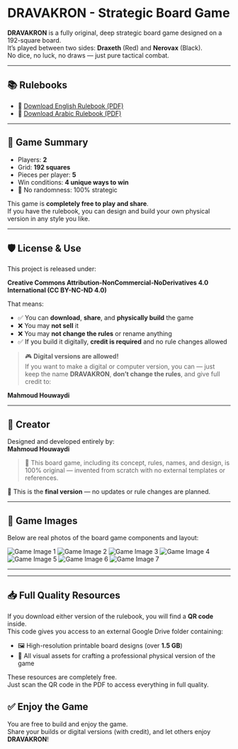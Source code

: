 # DRAVAKRON - Strategic Board Game

**DRAVAKRON** is a fully original, deep strategic board game designed on a 192-square board.  
It’s played between two sides: **Draxeth** (Red) and **Nerovax** (Black).  
No dice, no luck, no draws — just pure tactical combat.

---

## 📚 Rulebooks

- 📘 [Download English Rulebook (PDF)](dravakron-en.pdf)
- 📗 [Download Arabic Rulebook (PDF)](dravakron-ar.pdf)

---

## 🧠 Game Summary

- Players: **2**
- Grid: **192 squares**
- Pieces per player: **5**
- Win conditions: **4 unique ways to win**
- 🎯 No randomness: 100% strategic

This game is **completely free to play and share**.  
If you have the rulebook, you can design and build your own physical version in any style you like.

---

## 🛡️ License & Use

This project is released under:

**Creative Commons Attribution-NonCommercial-NoDerivatives 4.0 International (CC BY-NC-ND 4.0)**

That means:

- ✅ You can **download**, **share**, and **physically build** the game  
- ❌ You may **not sell** it  
- ❌ You may **not change the rules** or rename anything  
- ✅ If you build it digitally, **credit is required** and no rule changes allowed

> 🎮 **Digital versions are allowed!**  
If you want to make a digital or computer version, you can — just keep the name **DRAVAKRON**, **don’t change the rules**, and give full credit to:

**Mahmoud Houwaydi**

---

## 👤 Creator

Designed and developed entirely by:  
**Mahmoud Houwaydi**

> 🧠 This board game, including its concept, rules, names, and design, is 100% original — invented from scratch with no external templates or references.

🛑 This is the **final version** — no updates or rule changes are planned.

---

## 📸 Game Images

Below are real photos of the board game components and layout:

![Game Image 1](https://github.com/Houwaydi/DRAVAKRON/raw/main/1%20(1).jpg)
![Game Image 2](https://github.com/Houwaydi/DRAVAKRON/raw/main/1%20(7).jpg)
![Game Image 3](https://github.com/Houwaydi/DRAVAKRON/raw/main/1%20(8).jpg)
![Game Image 4](https://github.com/Houwaydi/DRAVAKRON/raw/main/1%20(9).jpg)
![Game Image 5](https://github.com/Houwaydi/DRAVAKRON/raw/main/1%20(10).jpg)
![Game Image 6](https://github.com/Houwaydi/DRAVAKRON/raw/main/1%20(11).jpg)
![Game Image 7](https://github.com/Houwaydi/DRAVAKRON/raw/main/1%20(12).jpg)

---

---

## 📥 Full Quality Resources

If you download either version of the rulebook, you will find a **QR code** inside.  
This code gives you access to an external Google Drive folder containing:

- 🖼️ High-resolution printable board designs (over **1.5 GB**)
- 🧾 All visual assets for crafting a professional physical version of the game

These resources are completely free.  
Just scan the QR code in the PDF to access everything in full quality.



## ✅ Enjoy the Game

You are free to build and enjoy the game.  
Share your builds or digital versions (with credit), and let others enjoy **DRAVAKRON**!


